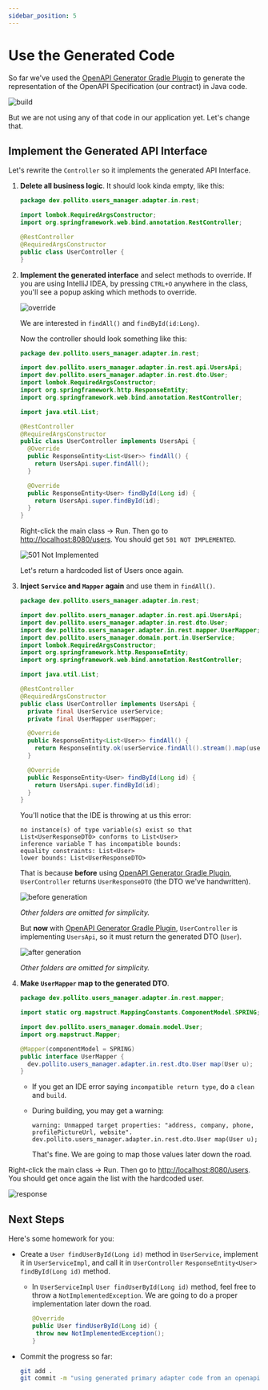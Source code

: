 ```yaml
---
sidebar_position: 5
---
```


# Use the Generated Code

So far we've used the [OpenAPI Generator Gradle Plugin](https://github.com/OpenAPITools/openapi-generator/tree/master/modules/openapi-generator-gradle-plugin) to generate the representation of the OpenAPI Specification (our contract) in Java code.

<div>
  <img src={require('@site/static/img/contract-driven-development/build.png').default} alt="build" />
</div>

But we are not using any of that code in our application yet. Let's change that.

## Implement the Generated API Interface

Let's rewrite the `Controller` so it implements the generated API Interface.

1. **Delete all business logic**. It should look kinda empty, like this:

   ```java title="src/main/java/dev/pollito/users_manager/adapter/in/rest/UserController.java"
   package dev.pollito.users_manager.adapter.in.rest;
   
   import lombok.RequiredArgsConstructor;
   import org.springframework.web.bind.annotation.RestController;
   
   @RestController
   @RequiredArgsConstructor
   public class UserController {
   }
   ```

2. **Implement the generated interface** and select methods to override. If you are using IntelliJ IDEA, by pressing `CTRL+O` anywhere in the class, you'll see a popup asking which methods to override.
    
   <div>
      <img src={require('@site/static/img/contract-driven-development/override.png').default} alt="override" />
   </div>
    
    We are interested in `findAll()` and `findById(id:Long)`.
    
    Now the controller should look something like this:
    
   ```java title="src/main/java/dev/pollito/users_manager/adapter/in/rest/UserController.java"
   package dev.pollito.users_manager.adapter.in.rest;
   
   import dev.pollito.users_manager.adapter.in.rest.api.UsersApi;
   import dev.pollito.users_manager.adapter.in.rest.dto.User;
   import lombok.RequiredArgsConstructor;
   import org.springframework.http.ResponseEntity;
   import org.springframework.web.bind.annotation.RestController;
   
   import java.util.List;
   
   @RestController
   @RequiredArgsConstructor
   public class UserController implements UsersApi {
     @Override
     public ResponseEntity<List<User>> findAll() {
       return UsersApi.super.findAll();
     }
   
     @Override
     public ResponseEntity<User> findById(Long id) {
       return UsersApi.super.findById(id);
     }
   }
   ```

   Right-click the main class → Run. Then go to [http://localhost:8080/users](http://localhost:8080/users). You should get `501 NOT IMPLEMENTED`.
   
   <div>
     <img src={require('@site/static/img/contract-driven-development/501NotImplemented.png').default} alt="501 Not Implemented" />
   </div>
   
   Let's return a hardcoded list of Users once again.

3. **Inject `Service` and `Mapper` again** and use them in `findAll()`.

   ```java title="src/main/java/dev/pollito/users_manager/adapter/in/rest/UserController.java"
   package dev.pollito.users_manager.adapter.in.rest;
   
   import dev.pollito.users_manager.adapter.in.rest.api.UsersApi;
   import dev.pollito.users_manager.adapter.in.rest.dto.User;
   import dev.pollito.users_manager.adapter.in.rest.mapper.UserMapper;
   import dev.pollito.users_manager.domain.port.in.UserService;
   import lombok.RequiredArgsConstructor;
   import org.springframework.http.ResponseEntity;
   import org.springframework.web.bind.annotation.RestController;
   
   import java.util.List;
   
   @RestController
   @RequiredArgsConstructor
   public class UserController implements UsersApi {
     private final UserService userService;
     private final UserMapper userMapper;
   
     @Override
     public ResponseEntity<List<User>> findAll() {
       return ResponseEntity.ok(userService.findAll().stream().map(userMapper::map).toList());
     }
   
     @Override
     public ResponseEntity<User> findById(Long id) {
       return UsersApi.super.findById(id);
     }
   }
   ```

   You'll notice that the IDE is throwing at us this error:

   ```log
   no instance(s) of type variable(s) exist so that List<UserResponseDTO> conforms to List<User>
   inference variable T has incompatible bounds:
   equality constraints: List<User>
   lower bounds: List<UserResponseDTO>
   ```

   That is because **before** using [OpenAPI Generator Gradle Plugin](https://github.com/OpenAPITools/openapi-generator/tree/master/modules/openapi-generator-gradle-plugin), `UserController` returns `UserResponseDTO` (the DTO we've handwritten).

   <div>
     <img src={require('@site/static/img/contract-driven-development/before-generation.png').default} alt="before generation" />
   </div>
   
   _Other folders are omitted for simplicity._
   
   But **now** with [OpenAPI Generator Gradle Plugin](https://github.com/OpenAPITools/openapi-generator/tree/master/modules/openapi-generator-gradle-plugin), `UserController` is implementing `UsersApi`, so it must return the generated DTO (`User`).

   <div>
     <img src={require('@site/static/img/contract-driven-development/after-generation.png').default} alt="after generation" />
   </div>

   _Other folders are omitted for simplicity._

4. **Make `UserMapper` map to the generated DTO**.

   ```java
   package dev.pollito.users_manager.adapter.in.rest.mapper;
   
   import static org.mapstruct.MappingConstants.ComponentModel.SPRING;
   
   import dev.pollito.users_manager.domain.model.User;
   import org.mapstruct.Mapper;
   
   @Mapper(componentModel = SPRING)
   public interface UserMapper {
     dev.pollito.users_manager.adapter.in.rest.dto.User map(User u);
   }
   ```
   
   * If you get an IDE error saying `incompatible return type`, do a `clean` and `build`.
   * During building, you may get a warning:
   
     ```log
     warning: Unmapped target properties: "address, company, phone, profilePictureUrl, website". dev.pollito.users_manager.adapter.in.rest.dto.User map(User u);
     ```
   
      That's fine. We are going to map those values later down the road.

Right-click the main class → Run. Then go to [http://localhost:8080/users](http://localhost:8080/users). You should get once again the list with the hardcoded user.

<div>
  <img src={require('@site/static/img/contract-driven-development/response.png').default} alt="response" />
</div>

## Next Steps

Here's some homework for you:

* Create a `User findUserById(Long id)` method in `UserService`, implement it in `UserServiceImpl`, and call it in `UserController` `ResponseEntity<User> findById(Long id)` method.
  * In `UserServiceImpl` `User findUserById(Long id)` method, feel free to throw a `NotImplementedException`. We are going to do a proper implementation later down the road.

      ```java title="src/main/java/dev/pollito/users_manager/domain/service/UserServiceImpl.java"
      @Override
      public User findUserById(Long id) {
       throw new NotImplementedException();
      }
      ```

* Commit the progress so far:

   ```bash
   git add .
   git commit -m "using generated primary adapter code from an openapi specification"
   ```